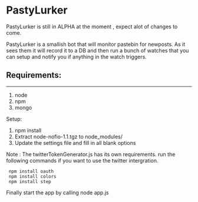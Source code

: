# PastyLurker

PastyLurker is still in ALPHA at the moment , expect alot
of changes to come.

PastyLurker is a smallish bot that will monitor pastebin
for newposts. As it sees them it will record it to a DB
and then run a bunch of watches that you can setup and
notify you if anything in the watch triggers.

## Requirements:
* * *

1) node
2) npm
3) mongo

Setup:

1) npm install
2) Extract node-nofio-1.1.tgz to node_modules/
3) Update the settings file and fill in all blank options

Note : The twitterTokenGenerator.js has its own requirements.
run the following commands if you want to use the twitter intergration.

     npm install oauth
     npm install colors
     npm install step

Finally start the app by calling node app.js 
